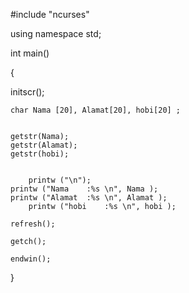 #include "ncurses"

using namespace std;

int main()

{

initscr();

    char Nama [20], Alamat[20], hobi[20] ;
	
	
	getstr(Nama);
	getstr(Alamat);
	getstr(hobi);
	
	
        printw ("\n");
	printw ("Nama    :%s \n", Nama );
	printw ("Alamat  :%s \n", Alamat );
        printw ("hobi    :%s \n", hobi );
    
	refresh();
	
	getch();
	
	endwin();
}
